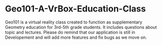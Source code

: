 # Geo101-A-VrBox-Education-Class
Geo101 is a virtual reality class created to function as supplementary Geometry education for 3rd-5th grade students. It includes questions about topic and lectures. Please do remind that our application is still in Developement and will add more features and fix bugs as we move on. 
